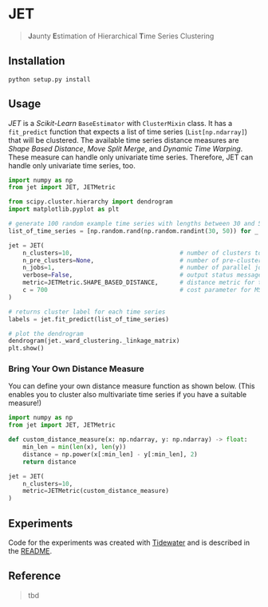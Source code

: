 # JET
> **J**aunty **E**stimation of Hierarchical **T**ime Series Clustering

## Installation

```shell
python setup.py install
```

## Usage

_JET_ is a _Scikit-Learn_ `BaseEstimator` with `ClusterMixin` class. It has a `fit_predict` function that expects a list of time series (`List[np.ndarray]`) that will be clustered. The available time series distance measures are _Shape Based Distance_, _Move Split Merge_, and _Dynamic Time Warping_. These measure can handle only univariate time series. Therefore, JET can handle only univariate time series, too. 

```python
import numpy as np
from jet import JET, JETMetric

from scipy.cluster.hierarchy import dendrogram
import matplotlib.pyplot as plt

# generate 100 random example time series with lengths between 30 and 50
list_of_time_series = [np.random.rand(np.random.randint(30, 50)) for _ in range(100)]

jet = JET(
    n_clusters=10,                              # number of clusters to find: $c$ in paper
    n_pre_clusters=None,                        # number of pre-clusters to find: $c_{pre}$ in paper; default is $3\sqrt{n}$ (3*np.sqrt(len(X))) if None is set
    n_jobs=1,                                   # number of parallel jobs
    verbose=False,                              # output status messages
    metric=JETMetric.SHAPE_BASED_DISTANCE,      # distance metric for time series distances; Options: SHAPE_BASED_DISTANCE, MSM, DTW, or custom
    c = 700                                     # cost parameter for MSM distance metric
)

# returns cluster label for each time series
labels = jet.fit_predict(list_of_time_series)

# plot the dendrogram
dendrogram(jet._ward_clustering._linkage_matrix)
plt.show()
```

### Bring Your Own Distance Measure

You can define your own distance measure function as shown below. (This enables you to cluster also multivariate time series if you have a suitable measure!)

```python
import numpy as np
from jet import JET, JETMetric

def custom_distance_measure(x: np.ndarray, y: np.ndarray) -> float:
    min_len = min(len(x), len(y))
    distance = np.power(x[:min_len] - y[:min_len], 2)
    return distance

jet = JET(
    n_clusters=10,
    metric=JETMetric(custom_distance_measure)
)
```

## Experiments

Code for the experiments was created with [Tidewater](https://github.com/HPI-Information-Systems/tidewater) and is described in the [README](https://github.com/HPI-Information-Systems/tidewater#paper-experiments).

## Reference

> tbd

